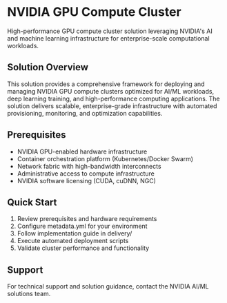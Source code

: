 # NVIDIA GPU Compute Cluster

High-performance GPU compute cluster solution leveraging NVIDIA's AI and machine learning infrastructure for enterprise-scale computational workloads.

## Solution Overview

This solution provides a comprehensive framework for deploying and managing NVIDIA GPU compute clusters optimized for AI/ML workloads, deep learning training, and high-performance computing applications. The solution delivers scalable, enterprise-grade infrastructure with automated provisioning, monitoring, and optimization capabilities.

## Prerequisites

- NVIDIA GPU-enabled hardware infrastructure
- Container orchestration platform (Kubernetes/Docker Swarm)
- Network fabric with high-bandwidth interconnects
- Administrative access to compute infrastructure
- NVIDIA software licensing (CUDA, cuDNN, NGC)

## Quick Start

1. Review prerequisites and hardware requirements
2. Configure metadata.yml for your environment
3. Follow implementation guide in delivery/
4. Execute automated deployment scripts
5. Validate cluster performance and functionality

## Support

For technical support and solution guidance, contact the NVIDIA AI/ML solutions team.